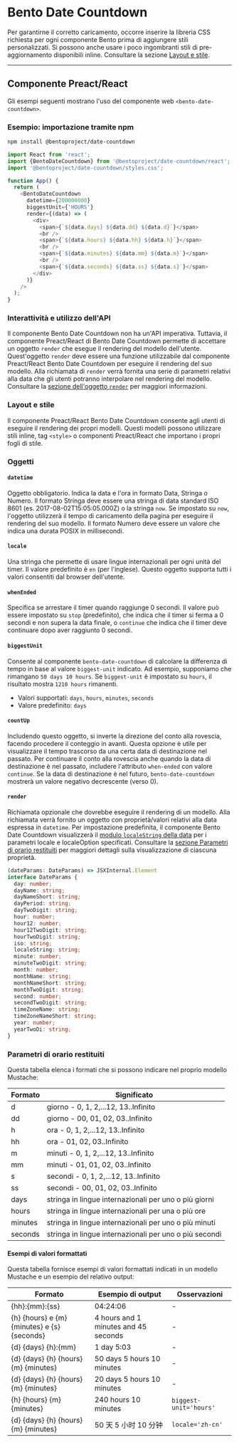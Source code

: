 # Bento Date Countdown

Per garantirne il corretto caricamento, occorre inserire la libreria CSS richiesta per ogni componente Bento prima di aggiungere stili personalizzati. Si possono anche usare i poco ingombranti stili di pre-aggiornamento disponibili inline. Consultare la sezione [Layout e stile](#layout-and-style).

<!--
## Web Component

TODO(https://go.amp.dev/issue/36619): Restore this section. We don't include it because we don't support <template> in Bento Web Components yet.

An older version of this file contains the removed section, though it's incorrect:

https://github.com/ampproject/amphtml/blob/422d171e87571c4d125a2bf956e78e92444c10e8/extensions/amp-date-countdown/1.0/README.md
-->

---

## Componente Preact/React

Gli esempi seguenti mostrano l'uso del componente web `<bento-date-countdown>`.

### Esempio: importazione tramite npm

```sh
npm install @bentoproject/date-countdown
```

```javascript
import React from 'react';
import {BentoDateCountdown} from '@bentoproject/date-countdown/react';
import '@bentoproject/date-countdown/styles.css';

function App() {
  return (
    <BentoDateCountdown
      datetime={200000000}
      biggestUnit={'HOURS'}
      render={(data) => (
        <div>
          <span>{`${data.days} ${data.dd} ${data.d}`}</span>
          <br />
          <span>{`${data.hours} ${data.hh} ${data.h}`}</span>
          <br />
          <span>{`${data.minutes} ${data.mm} ${data.m}`}</span>
          <br />
          <span>{`${data.seconds} ${data.ss} ${data.s}`}</span>
        </div>
      )}
    />
  );
}
```

### Interattività e utilizzo dell'API

Il componente Bento Date Countdown non ha un'API imperativa. Tuttavia, il componente Preact/React di Bento Date Countdown permette di accettare un oggetto `render` che esegue il rendering del modello dell'utente. Quest'oggetto `render` deve essere una funzione utilizzabile dal componente Preact/React Bento Date Countdown per eseguire il rendering del suo modello. Alla richiamata di `render` verrà fornita una serie di parametri relativi alla data che gli utenti potranno interpolare nel rendering del modello. Consultare la <a href="#render" data-md-type="link">sezione dell'oggetto `render`</a> per maggiori informazioni.

### Layout e stile

Il componente Preact/React Bento Date Countdown consente agli utenti di eseguire il rendering dei propri modelli. Questi modelli possono utilizzare stili inline, tag `<style>` o componenti Preact/React che importano i propri fogli di stile.

### Oggetti

#### `datetime`

Oggetto obbligatorio. Indica la data e l'ora in formato Data, Stringa o Numero. Il formato Stringa deve essere una stringa di data standard ISO 8601 (es. 2017-08-02T15:05:05.000Z) o la stringa `now`. Se impostato su `now`, l'oggetto utilizzerà il tempo di caricamento della pagina per eseguire il rendering del suo modello. Il formato Numero deve essere un valore che indica una durata POSIX in millisecondi.

#### `locale`

Una stringa che permette di usare lingue internazionali per ogni unità del timer. Il valore predefinito è `en` (per l'inglese). Questo oggetto supporta tutti i valori consentiti dal browser dell'utente.

#### `whenEnded`

Specifica se arrestare il timer quando raggiunge 0 secondi. Il valore può essere impostato su `stop` (predefinito), che indica che il timer si ferma a 0 secondi e non supera la data finale, o `continue` che indica che il timer deve continuare dopo aver raggiunto 0 secondi.

#### `biggestUnit`

Consente al componente `bento-date-countdown` di calcolare la differenza di tempo in base al valore `biggest-unit` indicato. Ad esempio, supponiamo che rimangano `50 days 10 hours`. Se `biggest-unit` è impostato su `hours`, il risultato mostra `1210 hours` rimanenti.

-   Valori supportati: `days`, `hours`, `minutes`, `seconds`
-   Valore predefinito: `days`

#### `countUp`

Includendo questo oggetto, si inverte la direzione del conto alla rovescia, facendo procedere il conteggio in avanti. Questa opzione è utile per visualizzare il tempo trascorso da una certa data di destinazione nel passato. Per continuare il conto alla rovescia anche quando la data di destinazione è nel passato, includere l'attributo `when-ended` con valore `continue`. Se la data di destinazione è nel futuro, `bento-date-countdown` mostrerà un valore negativo decrescente (verso 0).

#### `render`

Richiamata opzionale che dovrebbe eseguire il rendering di un modello. Alla richiamata verrà fornito un oggetto con proprietà/valori relativi alla data espressa in `datetime`. Per impostazione predefinita, il componente Bento Date Countdown visualizzerà il [modulo `localeString` della data](https://developer.mozilla.org/en-US/docs/Web/JavaScript/Reference/Global_Objects/Date/toLocaleString) per i parametri locale e localeOption specificati. Consultare la [sezione Parametri di orario restituiti](#returned-time-parameters) per maggiori dettagli sulla visualizzazione di ciascuna proprietà.

```typescript
(dateParams: DateParams) => JSXInternal.Element
interface DateParams {
  day: number;
  dayName: string;
  dayNameShort: string;
  dayPeriod: string;
  dayTwoDigit: string;
  hour: number;
  hour12: number;
  hour12TwoDigit: string;
  hourTwoDigit: string;
  iso: string;
  localeString: string;
  minute: number;
  minuteTwoDigit: string;
  month: number;
  monthName: string;
  monthNameShort: string;
  monthTwoDigit: string;
  second: number;
  secondTwoDigit: string;
  timeZoneName: string;
  timeZoneNameShort: string;
  year: number;
  yearTwoDi: string;
}
```

### Parametri di orario restituiti

Questa tabella elenca i formati che si possono indicare nel proprio modello Mustache:

| Formato | Significato                                            |
| ------- | ------------------------------------------------------ |
| d       | giorno - 0, 1, 2,...12, 13..Infinito                   |
| dd      | giorno - 00, 01, 02, 03..Infinito                      |
| h       | ora - 0, 1, 2,...12, 13..Infinito                      |
| hh      | ora - 01, 02, 03..Infinito                             |
| m       | minuti - 0, 1, 2,...12, 13..Infinito                   |
| mm      | minuti - 01, 01, 02, 03..Infinito                      |
| s       | secondi - 0, 1, 2,...12, 13..Infinito                  |
| ss      | secondi - 00, 01, 02, 03..Infinito                     |
| days    | stringa in lingue internazionali per uno o più giorni  |
| hours   | stringa in lingue internazionali per una o più ore     |
| minutes | stringa in lingue internazionali per uno o più minuti  |
| seconds | stringa in lingue internazionali per uno o più secondi |

#### Esempi di valori formattati

Questa tabella fornisce esempi di valori formattati indicati in un modello Mustache e un esempio del relativo output:

| Formato                                     | Esempio di output                    | Osservazioni           |
| ------------------------------------------- | ------------------------------------ | ---------------------- |
| {hh}:{mm}:{ss}                              | 04:24:06                             | -                      |
| {h} {hours} e {m} {minutes} e {s} {seconds} | 4 hours and 1 minutes and 45 seconds | -                      |
| {d} {days} {h}:{mm}                         | 1 day 5:03                           | -                      |
| {d} {days} {h} {hours} {m} {minutes}        | 50 days 5 hours 10 minutes           | -                      |
| {d} {days} {h} {hours} {m} {minutes}        | 20 days 5 hours 10 minutes           | -                      |
| {h} {hours} {m} {minutes}                   | 240 hours 10 minutes                 | `biggest-unit='hours'` |
| {d} {days} {h} {hours} {m} {minutes}        | 50 天 5 小时 10 分钟                 | `locale='zh-cn'`       |
